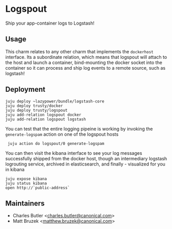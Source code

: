 # Logspout

Ship your app-container logs to Logstash!

## Usage

This charm relates to any other charm that implements the `dockerhost` interface.
Its a subordinate relation, which means that logspout will attach to the host
and launch a container, bind-mounting the docker socket into the container so it
can process and ship log events to a remote source, such as logstash!

## Deployment

    juju deploy ~lazypower/bundle/logstash-core
    juju deploy trusty/docker
    juju deploy trusty/logspout
    juju add-relation logspout docker
    juju add-relation logspout logstash

You can test that the entire logging pipeine is working by invoking the
`generate-logspam` action on one of the logspout hosts

     juju action do logspout/0 generate-logspam

You can then visit the kibana interface to see your log messages successfully
shipped from the docker host, though an intermediary logstash logrouting
service, archived in elasticsearch, and finally - visualized for you in kibana

    juju expose kibana
    juju status kibana
    open http://`public-address`

## Maintainers

 - Charles Butler &lt;charles.butler@canonical.com&gt;
 - Matt Bruzek &lt;matthew.bruzek@canonical.com&gt;

